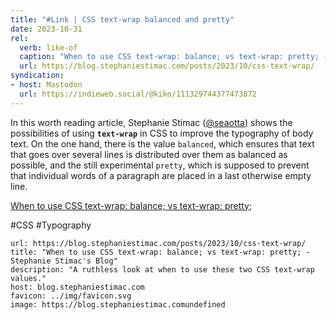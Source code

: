 ```yaml
---
title: "#Link | CSS text-wrap balanced and pretty"
date: 2023-10-31
rel:
  verb: like-of
  caption: "When to use CSS text-wrap: balance; vs text-wrap: pretty; - Stephanie Stimac's Blog"
  url: https://blog.stephaniestimac.com/posts/2023/10/css-text-wrap/
syndication: 
- host: Mastodon
  url: https://indieweb.social/@kiko/111329744377473872
---
```


In this worth reading article, Stephanie Stimac ([@seaotta](https://toot.cafe/@seaotta)) shows the possibilities of using **``text-wrap``** in CSS to improve the typography of body text. On the one hand, there is the value ``balanced``, which ensures that text that goes over several lines is distributed over them as balanced as possible, and the still experimental ``pretty``, which is supposed to prevent that individual words of a paragraph are placed in a last otherwise empty line.

[When to use CSS text-wrap: balance; vs text-wrap: pretty;](https://blog.stephaniestimac.com/posts/2023/10/css-text-wrap/)

#CSS #Typography

```cardlink
url: https://blog.stephaniestimac.com/posts/2023/10/css-text-wrap/
title: "When to use CSS text-wrap: balance; vs text-wrap: pretty; - Stephanie Stimac's Blog"
description: "A ruthless look at when to use these two CSS text-wrap values."
host: blog.stephaniestimac.com
favicon: ../img/favicon.svg
image: https://blog.stephaniestimac.comundefined
```
